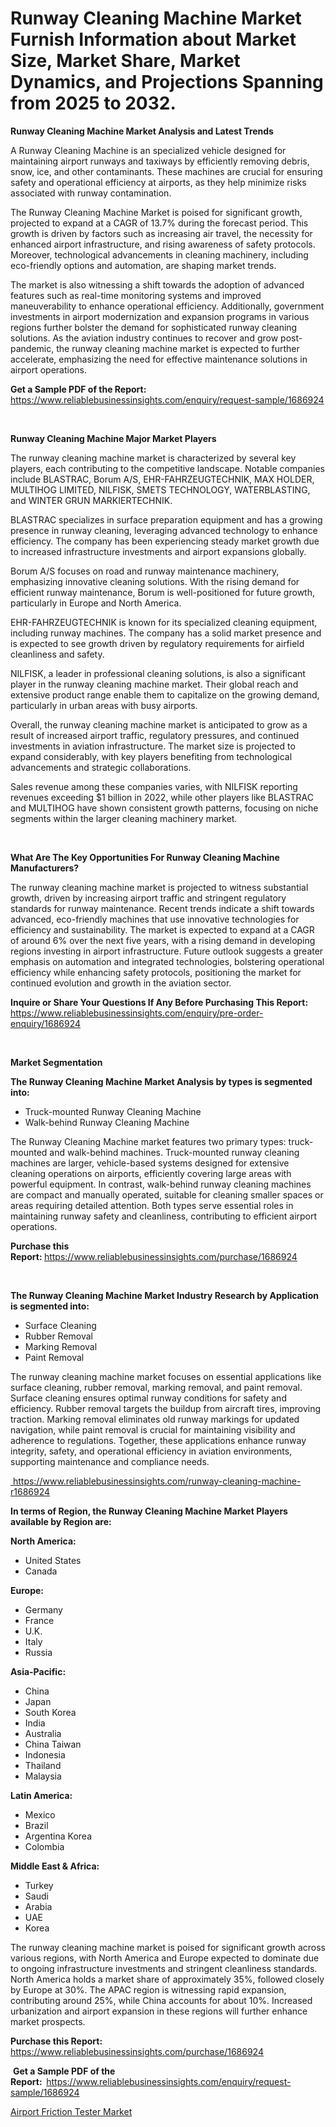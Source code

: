 <p><h1>Runway Cleaning Machine Market Furnish Information about Market Size, Market Share, Market Dynamics, and Projections Spanning from 2025 to 2032.</h1></p><p><strong>Runway Cleaning Machine Market Analysis and Latest Trends</strong></p>
<p><p>A Runway Cleaning Machine is an specialized vehicle designed for maintaining airport runways and taxiways by efficiently removing debris, snow, ice, and other contaminants. These machines are crucial for ensuring safety and operational efficiency at airports, as they help minimize risks associated with runway contamination.</p><p>The Runway Cleaning Machine Market is poised for significant growth, projected to expand at a CAGR of 13.7% during the forecast period. This growth is driven by factors such as increasing air travel, the necessity for enhanced airport infrastructure, and rising awareness of safety protocols. Moreover, technological advancements in cleaning machinery, including eco-friendly options and automation, are shaping market trends. </p><p>The market is also witnessing a shift towards the adoption of advanced features such as real-time monitoring systems and improved maneuverability to enhance operational efficiency. Additionally, government investments in airport modernization and expansion programs in various regions further bolster the demand for sophisticated runway cleaning solutions. As the aviation industry continues to recover and grow post-pandemic, the runway cleaning machine market is expected to further accelerate, emphasizing the need for effective maintenance solutions in airport operations.</p></p>
<p><strong>Get a Sample PDF of the Report:&nbsp;</strong> <a href="https://www.reliablebusinessinsights.com/enquiry/request-sample/1686924?utm_campaign=2142&utm_medium=2&utm_source=Github&utm_content=ia&utm_term=18022025&utm_id=runway-cleaning-machine">https://www.reliablebusinessinsights.com/enquiry/request-sample/1686924</a></p>
<p>&nbsp;</p>
<p><strong>Runway Cleaning Machine Major Market Players</strong></p>
<p><p>The runway cleaning machine market is characterized by several key players, each contributing to the competitive landscape. Notable companies include BLASTRAC, Borum A/S, EHR-FAHRZEUGTECHNIK, MAX HOLDER, MULTIHOG LIMITED, NILFISK, SMETS TECHNOLOGY, WATERBLASTING, and WINTER GRUN MARKIERTECHNIK.</p><p>BLASTRAC specializes in surface preparation equipment and has a growing presence in runway cleaning, leveraging advanced technology to enhance efficiency. The company has been experiencing steady market growth due to increased infrastructure investments and airport expansions globally.</p><p>Borum A/S focuses on road and runway maintenance machinery, emphasizing innovative cleaning solutions. With the rising demand for efficient runway maintenance, Borum is well-positioned for future growth, particularly in Europe and North America.</p><p>EHR-FAHRZEUGTECHNIK is known for its specialized cleaning equipment, including runway machines. The company has a solid market presence and is expected to see growth driven by regulatory requirements for airfield cleanliness and safety.</p><p>NILFISK, a leader in professional cleaning solutions, is also a significant player in the runway cleaning machine market. Their global reach and extensive product range enable them to capitalize on the growing demand, particularly in urban areas with busy airports.</p><p>Overall, the runway cleaning machine market is anticipated to grow as a result of increased airport traffic, regulatory pressures, and continued investments in aviation infrastructure. The market size is projected to expand considerably, with key players benefiting from technological advancements and strategic collaborations. </p><p>Sales revenue among these companies varies, with NILFISK reporting revenues exceeding $1 billion in 2022, while other players like BLASTRAC and MULTIHOG have shown consistent growth patterns, focusing on niche segments within the larger cleaning machinery market.</p></p>
<p>&nbsp;</p>
<p><strong>What Are The Key Opportunities For Runway Cleaning Machine Manufacturers?</strong></p>
<p><p>The runway cleaning machine market is projected to witness substantial growth, driven by increasing airport traffic and stringent regulatory standards for runway maintenance. Recent trends indicate a shift towards advanced, eco-friendly machines that use innovative technologies for efficiency and sustainability. The market is expected to expand at a CAGR of around 6% over the next five years, with a rising demand in developing regions investing in airport infrastructure. Future outlook suggests a greater emphasis on automation and integrated technologies, bolstering operational efficiency while enhancing safety protocols, positioning the market for continued evolution and growth in the aviation sector.</p></p>
<p><strong>Inquire or Share Your Questions If Any Before Purchasing This Report:</strong> <a href="https://www.reliablebusinessinsights.com/enquiry/pre-order-enquiry/1686924?utm_campaign=2142&utm_medium=2&utm_source=Github&utm_content=ia&utm_term=18022025&utm_id=runway-cleaning-machine">https://www.reliablebusinessinsights.com/enquiry/pre-order-enquiry/1686924</a></p>
<p>&nbsp;</p>
<p><strong>Market Segmentation</strong></p>
<p><strong>The Runway Cleaning Machine Market Analysis by types is segmented into:</strong></p>
<p><ul><li>Truck-mounted Runway Cleaning Machine</li><li>Walk-behind Runway Cleaning Machine</li></ul></p>
<p><p>The Runway Cleaning Machine market features two primary types: truck-mounted and walk-behind machines. Truck-mounted runway cleaning machines are larger, vehicle-based systems designed for extensive cleaning operations on airports, efficiently covering large areas with powerful equipment. In contrast, walk-behind runway cleaning machines are compact and manually operated, suitable for cleaning smaller spaces or areas requiring detailed attention. Both types serve essential roles in maintaining runway safety and cleanliness, contributing to efficient airport operations.</p></p>
<p><strong>Purchase this Report:&nbsp;</strong><a href="https://www.reliablebusinessinsights.com/purchase/1686924?utm_campaign=2142&utm_medium=2&utm_source=Github&utm_content=ia&utm_term=18022025&utm_id=runway-cleaning-machine">https://www.reliablebusinessinsights.com/purchase/1686924</a></p>
<p>&nbsp;</p>
<p><strong>The Runway Cleaning Machine Market Industry Research by Application is segmented into:</strong></p>
<p><ul><li>Surface Cleaning</li><li>Rubber Removal</li><li>Marking Removal</li><li>Paint Removal</li></ul></p>
<p><p>The runway cleaning machine market focuses on essential applications like surface cleaning, rubber removal, marking removal, and paint removal. Surface cleaning ensures optimal runway conditions for safety and efficiency. Rubber removal targets the buildup from aircraft tires, improving traction. Marking removal eliminates old runway markings for updated navigation, while paint removal is crucial for maintaining visibility and adherence to regulations. Together, these applications enhance runway integrity, safety, and operational efficiency in aviation environments, supporting maintenance and compliance needs.</p></p>
<p><a href="https://www.reliablebusinessinsights.com/runway-cleaning-machine-r1686924?utm_campaign=2142&utm_medium=2&utm_source=Github&utm_content=ia&utm_term=18022025&utm_id=runway-cleaning-machine">&nbsp;https://www.reliablebusinessinsights.com/runway-cleaning-machine-r1686924</a></p>
<p><strong>In terms of Region, the Runway Cleaning Machine Market Players available by Region are:</strong></p>
<p>
    <p> <strong> North America: </strong>
        <ul>
            <li>United States</li>
            <li>Canada</li>
        </ul>
        </p> 
    <p> <strong> Europe: </strong>
        <ul>
            <li>Germany</li>
            <li>France</li>
            <li>U.K.</li>
            <li>Italy</li>
            <li>Russia</li>
        </ul>
        </p> 
    <p> <strong> Asia-Pacific: </strong>
        <ul>
            <li>China</li>
            <li>Japan</li>
            <li>South Korea</li>
            <li>India</li>
            <li>Australia</li>
            <li>China Taiwan</li>
            <li>Indonesia</li>
            <li>Thailand</li>
            <li>Malaysia</li>
        </ul>
        </p> 
    <p> <strong> Latin America: </strong>
        <ul>
            <li>Mexico</li>
            <li>Brazil</li>
            <li>Argentina Korea</li>
            <li>Colombia</li>
        </ul>
        </p> 
    <p> <strong> Middle East & Africa: </strong>
        <ul>
            <li>Turkey</li>
            <li>Saudi</li>
            <li>Arabia</li>
            <li>UAE</li>
            <li>Korea</li>
        </ul>
    </p>
    </p>
<p><p>The runway cleaning machine market is poised for significant growth across various regions, with North America and Europe expected to dominate due to ongoing infrastructure investments and stringent cleanliness standards. North America holds a market share of approximately 35%, followed closely by Europe at 30%. The APAC region is witnessing rapid expansion, contributing around 25%, while China accounts for about 10%. Increased urbanization and airport expansion in these regions will further enhance market prospects.</p></p>
<p><strong>Purchase this Report: </strong><a href="https://www.reliablebusinessinsights.com/purchase/1686924?utm_campaign=2142&utm_medium=2&utm_source=Github&utm_content=ia&utm_term=18022025&utm_id=runway-cleaning-machine">https://www.reliablebusinessinsights.com/purchase/1686924</a></p>
<p>&nbsp;<strong>Get a Sample PDF of the Report:&nbsp;&nbsp;</strong><a href="https://www.reliablebusinessinsights.com/enquiry/request-sample/1686924?utm_campaign=2142&utm_medium=2&utm_source=Github&utm_content=ia&utm_term=18022025&utm_id=runway-cleaning-machine">https://www.reliablebusinessinsights.com/enquiry/request-sample/1686924</a></p>
<p><strong></strong></p>
<p><p><a href="https://github.com/FosterFahey91/Market-Research-Report-List-1/blob/main/airport-friction-tester-market.md?utm_campaign=2142&utm_medium=2&utm_source=Github&utm_content=ia&utm_term=18022025&utm_id=runway-cleaning-machine">Airport Friction Tester Market</a></p></p>
